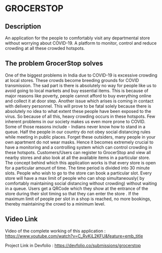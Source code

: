# GROCERSTOP

## Description
An application for the people to comfortably visit any departmental store without worrying about COVID-19. A platform to monitor, control and reduce crowding at all these crowded hotspots.

## The problem GrocerStop solves
One of the biggest problems in India due to COVID-19 is excessive crowding at local stores. These crowds become breeding grounds for COVID transmission. The sad part is there is absolutely no way for people like us to avoid going to local markets and buy essential items. This is because of major reasons like poverty, people cannot afford to buy everything online and collect it at door step. Another issue which arises is coming in contact with delivery personnel. This will prove to be fatal solely because there is absolutely no idea to what extent these people have been exposed to the virus. So because of all this, heavy crowding occurs in these hotspots. Few inherent problems in our society makes us even more prone to COVID. Some of those reasons include - Indians never know how to stand in a queue. Half the people in our country do not obey social distancing rules while meeting in public places. Forget these outsiders, many people in your own apartment do not wear masks. Hence it becomes extremely crucial to have a monitoring and a controlling system which can control crowding in these hotspots. Customers/Users can register to GrocerStop and view all nearby stores and also look at all the available items in a particular store. The concept behind which this application works is that every store is open for a particular amount of time. The time period is divided into 30 minute slots. People who wish to go to the store can book a particular slot. Every store will have a max limit of people who can shop simultaneously( by comfortably maintaining social distancing without crowding) without waiting in a queue. Users get a QRCode which they show at the entrance of the store during their slot timing so that they can enter the store . If the maximum limit of people per slot in a shop is reached, no more bookings, thereby maintaining the crowd to a minimum level.

## Video Link
Video of the complete working of this application : 
https://www.youtube.com/watch?v=C_RvKiL2KFU&feature=emb_title

Project Link in Devfolio : https://devfolio.co/submissions/grocerstop

